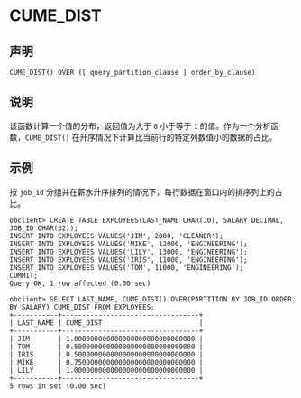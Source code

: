 CUME_DIST
==============================



声明
-----------------------

```unknow
CUME_DIST() OVER ([ query_partition_clause ] order_by_clause)
```



说明
-----------------------

该函数计算一个值的分布，返回值为大于 `0` 小于等于 `1` 的值。作为一个分析函数，`CUME_DIST()` 在升序情况下计算比当前行的特定列数值小的数据的占比。

示例
-----------------------

按 `job_id` 分组并在薪水升序排列的情况下，每行数据在窗口内的排序列上的占比。

```unknow
obclient> CREATE TABLE EXPLOYEES(LAST_NAME CHAR(10), SALARY DECIMAL, JOB_ID CHAR(32));
INSERT INTO EXPLOYEES VALUES('JIM', 2000, 'CLEANER');
INSERT INTO EXPLOYEES VALUES('MIKE', 12000, 'ENGINEERING');
INSERT INTO EXPLOYEES VALUES('LILY', 13000, 'ENGINEERING');
INSERT INTO EXPLOYEES VALUES('IRIS', 11000, 'ENGINEERING');
INSERT INTO EXPLOYEES VALUES('TOM', 11000, 'ENGINEERING');
COMMIT;
Query OK, 1 row affected (0.00 sec)

obclient> SELECT LAST_NAME, CUME_DIST() OVER(PARTITION BY JOB_ID ORDER BY SALARY) CUME_DIST FROM EXPLOYEES;
+-----------+----------------------------------+
| LAST_NAME | CUME_DIST                        |
+-----------+----------------------------------+
| JIM       | 1.000000000000000000000000000000 |
| TOM       | 0.500000000000000000000000000000 |
| IRIS      | 0.500000000000000000000000000000 |
| MIKE      | 0.750000000000000000000000000000 |
| LILY      | 1.000000000000000000000000000000 |
+-----------+----------------------------------+
5 rows in set (0.00 sec)
```
